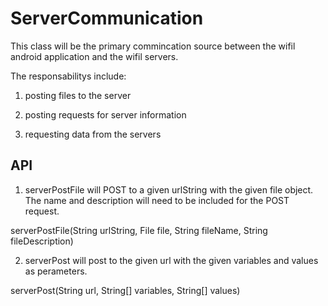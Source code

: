 ServerCommunication
====================

This class will be the primary commincation source between the wifil android application and the wifil servers.

The responsabilitys include:

1) posting files to the server

2) posting requests for server information

3) requesting data from the servers


API
-------------------

1) serverPostFile will POST to a given urlString with the given file object. 
The name and description will need to be included for the POST request.

  serverPostFile(String urlString, File file, String fileName, String fileDescription) 

2) serverPost will post to the given url with the given variables and values as perameters.

  serverPost(String url, String[] variables, String[] values) 
